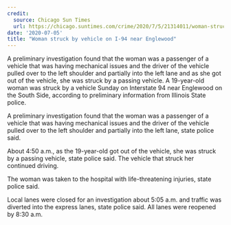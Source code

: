 ```yaml
---
credit:
  source: Chicago Sun Times
  url: https://chicago.suntimes.com/crime/2020/7/5/21314011/woman-struck-by-vehicle-i-94-garfield-englewood
date: '2020-07-05'
title: "Woman struck by vehicle on I-94 near Englewood"
---
```

A preliminary investigation found that the woman was a passenger of a vehicle that was having mechanical issues and the driver of the vehicle pulled over to the left shoulder and partially into the left lane and as she got out of the vehicle, she was struck by a passing vehicle.
A 19-year-old woman was struck by a vehicle Sunday on Interstate 94 near Englewood on the South Side, according to preliminary information from Illinois State police.

A preliminary investigation found that the woman was a passenger of a vehicle that was having mechanical issues and the driver of the vehicle pulled over to the left shoulder and partially into the left lane, state police said.

About 4:50 a.m., as the 19-year-old got out of the vehicle, she was struck by a passing vehicle, state police said. The vehicle that struck her continued driving.

The woman was taken to the hospital with life-threatening injuries, state police said.

Local lanes were closed for an investigation about 5:05 a.m. and traffic was diverted into the express lanes, state police said. All lanes were reopened by 8:30 a.m.
